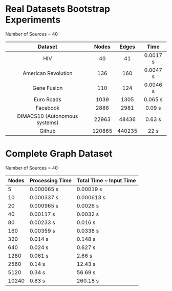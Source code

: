 # Real Datasets Bootstrap Experiments

Number of Sources = 40

|            Dataset            | Nodes  | Edges  |   Time   |
| :---------------------------: | :----: | :----: | :------: |
|              HIV              |   40   |   41   | 0.0017 s |
|      American Revolution      |  136   |  160   | 0.0047 s |
|          Gene Fusion          |  110   |  124   | 0.0046 s |
|          Euro Roads           |  1039  |  1305  | 0.065 s  |
|           Facebook            |  2888  |  2981  |  0.09 s  |
| DIMACS10 (Autonomous systems) | 22963  | 48436  |  0.63 s  |
|            Github             | 120865 | 440235 |   22 s   |



# Complete Graph Dataset

Number of Sources = 40

| Nodes | Processing Time | Total Time ~ Input Time |
| ----- | --------------- | ----------------------- |
| 5     | 0.000065 s      | 0.00019 s               |
| 10    | 0.000337 s      | 0.000613 s              |
| 20    | 0.000965 s      | 0.0026 s                |
| 40    | 0.00117 s       | 0.0032 s                |
| 80    | 0.00233 s       | 0.016 s                 |
| 160   | 0.00359 s       | 0.0338 s                |
| 320   | 0.014 s         | 0.148 s                 |
| 640   | 0.024 s         | 0.627 s                 |
| 1280  | 0.061 s         | 2.66 s                  |
| 2560  | 0.14 s          | 12.43 s                 |
| 5120  | 0.34 s          | 56.69 s                 |
| 10240 | 0.83 s          | 260.18 s                |

